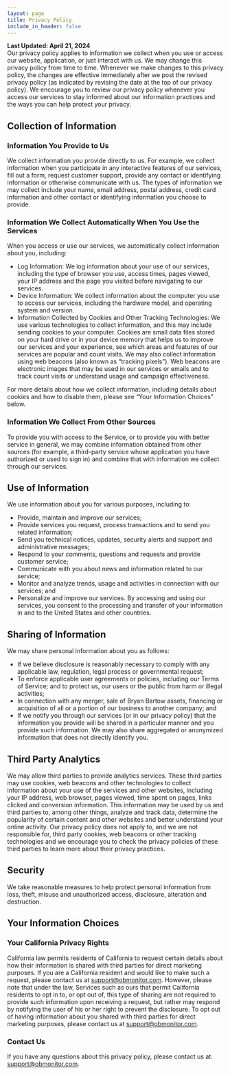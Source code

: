 ```yaml
---
layout: page
title: Privacy Policy
include_in_header: false
---
```


**Last Updated: April 21, 2024**
<br>
Our privacy policy applies to information we collect when you use or access our website, application, or just interact with us. We may change this privacy policy from time to time. Whenever we make changes to this privacy policy, the changes are effective immediately after we post the revised privacy policy (as indicated by revising the date at the top of our privacy policy). We encourage you to review our privacy policy whenever you access our services to stay informed about our information practices and the ways you can help protect your privacy.

## Collection of Information
### Information You Provide to Us
We collect information you provide directly to us. For example, we collect information when you participate in any interactive features of our services, fill out a form, request customer support, provide any contact or identifying information or otherwise communicate with us. The types of information we may collect include your name, email address, postal address, credit card information and other contact or identifying information you choose to provide.
### Information We Collect Automatically When You Use the Services
When you access or use our services, we automatically collect information about you, including:
- Log Information: We log information about your use of our services, including the type of browser you use, access times, pages viewed, your IP address and the page you visited before navigating to our services.
- Device Information: We collect information about the computer you use to access our services, including the hardware model, and operating system and version.
- Information Collected by Cookies and Other Tracking Technologies: We use various technologies to collect information, and this may include sending cookies to your computer. Cookies are small data files stored on your hard drive or in your device memory that helps us to improve our services and your experience, see which areas and features of our services are popular and count visits. We may also collect information using web beacons (also known as “tracking pixels”). Web beacons are electronic images that may be used in our services or emails and to track count visits or understand usage and campaign effectiveness.

For more details about how we collect information, including details about cookies and how to disable them, please see “Your Information Choices” below.
### Information We Collect From Other Sources
To provide you with access to the Service, or to provide you with better service in general, we may combine information obtained from other sources (for example, a third-party service whose application you have authorized or used to sign in) and combine that with information we collect through our services.
## Use of Information
We use information about you for various purposes, including to:
- Provide, maintain and improve our services;
- Provide services you request, process transactions and to send you related information;
- Send you technical notices, updates, security alerts and support and administrative messages;
- Respond to your comments, questions and requests and provide customer service;
- Communicate with you about news and information related to our service;
- Monitor and analyze trends, usage and activities in connection with our services; and
- Personalize and improve our services.
By accessing and using our services, you consent to the processing and transfer of your information in and to the United States and other countries.
## Sharing of Information
We may share personal information about you as follows:
- If we believe disclosure is reasonably necessary to comply with any applicable law, regulation, legal process or governmental request;
- To enforce applicable user agreements or policies, including our Terms of Service; and to protect us, our users or the public from harm or illegal activities;
- In connection with any merger, sale of Bryan Bartow assets, financing or acquisition of all or a portion of our business to another company; and
- If we notify you through our services (or in our privacy policy) that the information you provide will be shared in a particular manner and you provide such information.
We may also share aggregated or anonymized information that does not directly identify you.
## Third Party Analytics
We may allow third parties to provide analytics services. These third parties may use cookies, web beacons and other technologies to collect information about your use of the services and other websites, including your IP address, web browser, pages viewed, time spent on pages, links clicked and conversion information. This information may be used by us and third parties to, among other things, analyze and track data, determine the popularity of certain content and other websites and better understand your online activity. Our privacy policy does not apply to, and we are not responsible for, third party cookies, web beacons or other tracking technologies and we encourage you to check the privacy policies of these third parties to learn more about their privacy practices.
## Security
We take reasonable measures to help protect personal information from loss, theft, misuse and unauthorized access, disclosure, alteration and destruction.
## Your Information Choices
### Your California Privacy Rights
California law permits residents of California to request certain details about how their information is shared with third parties for direct marketing purposes. If you are a California resident and would like to make such a request, please contact us at support@obmonitor.com. However, please note that under the law, Services such as ours that permit California residents to opt in to, or opt out of, this type of sharing are not required to provide such information upon receiving a request, but rather may respond by notifying the user of his or her right to prevent the disclosure. To opt out of having information about you shared with third parties for direct marketing purposes, please contact us at support@obmonitor.com.
### Contact Us
If you have any questions about this privacy policy, please contact us at: support@obmonitor.com.
